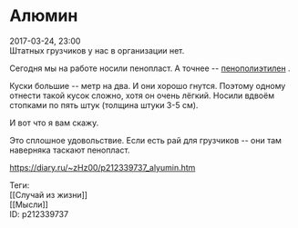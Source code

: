 Алюмин
=======

   
 2017-03-24, 23:00   
  Штатных грузчиков у нас в организации нет.   
   
 Сегодня мы на работе носили пенопласт. А точнее --  [пенополиэтилен](https://ru.wikipedia.org/wiki/%D0%92%D1%81%D0%BF%D0%B5%D0%BD%D0%B5%D0%BD%D0%BD%D1%8B%D0%B9_%D0%BF%D0%BE%D0%BB%D0%B8%D1%8D%D1%82%D0%B8%D0%BB%D0%B5%D0%BD)  .   
   
 Куски большие -- метр на два. И они хорошо гнутся. Поэтому одному отнести такой кусок сложно, хотя он очень лёгкий. Носили вдвоём стопками по пять штук (толщина штуки 3-5 см).   
   
 И вот что я вам скажу.   
   
 Это сплошное удовольствие. Если есть рай для грузчиков -- они там наверняка таскают пенопласт.   
    
 <https://diary.ru/~zHz00/p212339737_alyumin.htm>   
   
 Теги:   
 [[Случай из жизни]]   
 [[Мысли]]   
 ID: p212339737